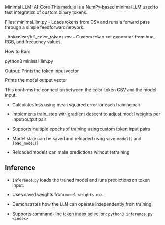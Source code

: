 Minimal LLM- AI-Core
This module is a NumPy-based minimal LLM used to test integration of custom binary tokens.

Files:
minimal_llm.py - Loads tokens from CSV and runs a forward pass through a simple feedforward network.

../tokenizer/full_color_tokens.csv - Custom token set generated from hue, RGB, and frequency values.

How to Run:

python3 minimal_llm.py

Output:
Prints the token input vector

Prints the model output vector

This confirms the connection between the color-token CSV and the model input.

- Calculates loss using mean squared error for each training pair

- Implements train_step with gradient descent to adjust model weights per input/output pair

- Supports multiple epochs of training using custom token input pairs

- Model state can be saved and reloaded using `save_model()` and `load_model()`

- Reloaded models can make predictions without retraining


## Inference

- `inference.py` loads the trained model and runs predictions on token input.
- Uses saved weights from `model_weights.npz`.
- Demonstrates how the LLM can operate independently from training.

- Supports command-line token index selection:
  `python3 inference.py <index>`
